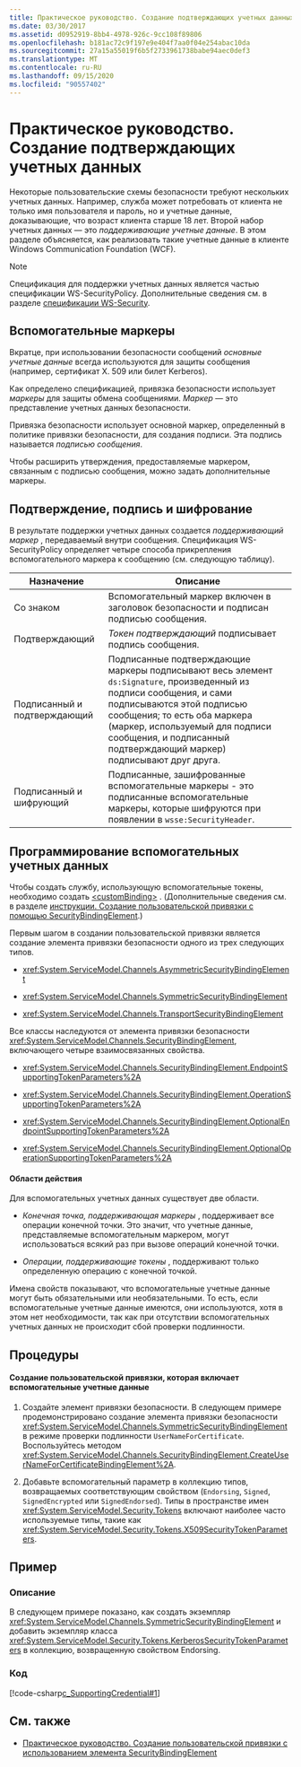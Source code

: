 ```yaml
---
title: Практическое руководство. Создание подтверждающих учетных данных
ms.date: 03/30/2017
ms.assetid: d0952919-8bb4-4978-926c-9cc108f89806
ms.openlocfilehash: b181ac72c9f197e9e404f7aa0f04e254abac10da
ms.sourcegitcommit: 27a15a55019f6b5f2733961738babe94aec0def3
ms.translationtype: MT
ms.contentlocale: ru-RU
ms.lasthandoff: 09/15/2020
ms.locfileid: "90557402"
---
```

# <a name="how-to-create-a-supporting-credential"></a>Практическое руководство. Создание подтверждающих учетных данных
Некоторые пользовательские схемы безопасности требуют нескольких учетных данных. Например, служба может потребовать от клиента не только имя пользователя и пароль, но и учетные данные, доказывающие, что возраст клиента старше 18 лет. Второй набор учетных данных — это *поддерживающие учетные данные*. В этом разделе объясняется, как реализовать такие учетные данные в клиенте Windows Communication Foundation (WCF).  
  
> [!NOTE]
> Спецификация для поддержки учетных данных является частью спецификации WS-SecurityPolicy. Дополнительные сведения см. в разделе [спецификации WS-Security](/previous-versions/dotnet/articles/ms951273(v=msdn.10)).  
  
## <a name="supporting-tokens"></a>Вспомогательные маркеры  
 Вкратце, при использовании безопасности сообщений *основные учетные данные* всегда используются для защиты сообщения (например, сертификат X. 509 или билет Kerberos).  
  
 Как определено спецификацией, привязка безопасности использует *маркеры* для защиты обмена сообщениями. *Маркер* — это представление учетных данных безопасности.  
  
 Привязка безопасности использует основной маркер, определенный в политике привязки безопасности, для создания подписи. Эта подпись называется *подписью сообщения*.  
  
 Чтобы расширить утверждения, предоставляемые маркером, связанным с подписью сообщения, можно задать дополнительные маркеры.  
  
## <a name="endorsing-signing-and-encrypting"></a>Подтверждение, подпись и шифрование  
 В результате поддержки учетных данных создается *поддерживающий маркер* , передаваемый внутри сообщения. Спецификация WS-SecurityPolicy определяет четыре способа прикрепления вспомогательного маркера к сообщению (см. следующую таблицу).  
  
|Назначение|Описание|  
|-------------|-----------------|  
|Со знаком|Вспомогательный маркер включен в заголовок безопасности и подписан подписью сообщения.|  
|Подтверждающий|*Токен подтверждающий* подписывает подпись сообщения.|  
|Подписанный и подтверждающий|Подписанные подтверждающие маркеры подписывают весь элемент `ds:Signature`, произведенный из подписи сообщения, и сами подписываются этой подписью сообщения; то есть оба маркера (маркер, используемый для подписи сообщения, и подписанный подтверждающий маркер) подписывают друг друга.|  
|Подписанный и шифрующий|Подписанные, зашифрованные вспомогательные маркеры - это подписанные вспомогательные маркеры, которые шифруются при появлении в `wsse:SecurityHeader`.|  
  
## <a name="programming-supporting-credentials"></a>Программирование вспомогательных учетных данных  
 Чтобы создать службу, использующую вспомогательные токены, необходимо создать [\<customBinding>](../../configure-apps/file-schema/wcf/custombinding.md) . (Дополнительные сведения см. в разделе [инструкции. Создание пользовательской привязки с помощью SecurityBindingElement](how-to-create-a-custom-binding-using-the-securitybindingelement.md).)  
  
 Первым шагом в создании пользовательской привязки является создание элемента привязки безопасности одного из трех следующих типов.  
  
- <xref:System.ServiceModel.Channels.AsymmetricSecurityBindingElement>  
  
- <xref:System.ServiceModel.Channels.SymmetricSecurityBindingElement>  
  
- <xref:System.ServiceModel.Channels.TransportSecurityBindingElement>  
  
 Все классы наследуются от элемента привязки безопасности <xref:System.ServiceModel.Channels.SecurityBindingElement>, включающего четыре взаимосвязанных свойства.  
  
- <xref:System.ServiceModel.Channels.SecurityBindingElement.EndpointSupportingTokenParameters%2A>  
  
- <xref:System.ServiceModel.Channels.SecurityBindingElement.OperationSupportingTokenParameters%2A>  
  
- <xref:System.ServiceModel.Channels.SecurityBindingElement.OptionalEndpointSupportingTokenParameters%2A>  
  
- <xref:System.ServiceModel.Channels.SecurityBindingElement.OptionalOperationSupportingTokenParameters%2A>  
  
#### <a name="scopes"></a>Области действия  
 Для вспомогательных учетных данных существует две области.  
  
- *Конечная точка, поддерживающая маркеры* , поддерживает все операции конечной точки. Это значит, что учетные данные, представляемые вспомогательным маркером, могут использоваться всякий раз при вызове операций конечной точки.  
  
- *Операции, поддерживающие токены* , поддерживают только определенную операцию с конечной точкой.  
  
 Имена свойств показывают, что вспомогательные учетные данные могут быть обязательными или необязательными. То есть, если вспомогательные учетные данные имеются, они используются, хотя в этом нет необходимости, так как при отсутствии вспомогательных учетных данных не происходит сбой проверки подлинности.  
  
## <a name="procedures"></a>Процедуры  
  
#### <a name="to-create-a-custom-binding-that-includes-supporting-credentials"></a>Создание пользовательской привязки, которая включает вспомогательные учетные данные  
  
1. Создайте элемент привязки безопасности. В следующем примере продемонстрировано создание элемента привязки безопасности <xref:System.ServiceModel.Channels.SymmetricSecurityBindingElement> в режиме проверки подлинности `UserNameForCertificate`. Воспользуйтесь методом <xref:System.ServiceModel.Channels.SecurityBindingElement.CreateUserNameForCertificateBindingElement%2A>.  
  
2. Добавьте вспомогательный параметр в коллекцию типов, возвращаемых соответствующим свойством (`Endorsing`, `Signed`, `SignedEncrypted` или `SignedEndorsed`). Типы в пространстве имен <xref:System.ServiceModel.Security.Tokens> включают наиболее часто используемые типы, такие как <xref:System.ServiceModel.Security.Tokens.X509SecurityTokenParameters>.  
  
## <a name="example"></a>Пример  
  
### <a name="description"></a>Описание  
 В следующем примере показано, как создать экземпляр <xref:System.ServiceModel.Channels.SymmetricSecurityBindingElement> и добавить экземпляр класса <xref:System.ServiceModel.Security.Tokens.KerberosSecurityTokenParameters> в коллекцию, возвращенную свойством Endorsing.  
  
### <a name="code"></a>Код  
 [!code-csharp[c_SupportingCredential#1](../../../../samples/snippets/csharp/VS_Snippets_CFX/c_supportingcredential/cs/source.cs#1)]  
  
## <a name="see-also"></a>См. также

- [Практическое руководство. Создание пользовательской привязки с использованием элемента SecurityBindingElement](how-to-create-a-custom-binding-using-the-securitybindingelement.md)
